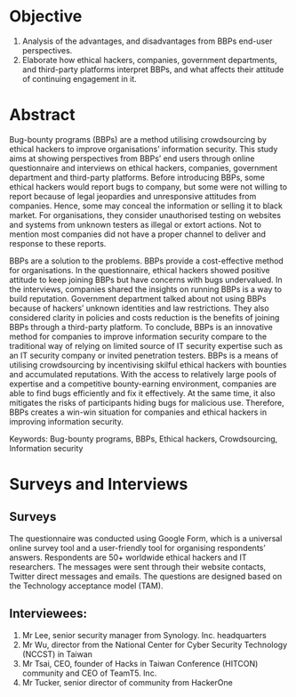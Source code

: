 # Objective

1. Analysis of the advantages, and disadvantages from BBPs end-user perspectives.
2. Elaborate how ethical hackers, companies, government departments, and third-party platforms interpret BBPs, and what affects their attitude of continuing engagement in it.

# Abstract
Bug-bounty programs (BBPs) are a method utilising crowdsourcing by ethical hackers to improve organisations’ information security. This study aims at showing perspectives from BBPs’ end users through online questionnaire and interviews on ethical hackers, companies, government department and third-party platforms. Before introducing BBPs, some ethical hackers would report bugs to company, but some were not willing to report because of legal jeopardies and unresponsive attitudes from companies. Hence, some may conceal the information or selling it to black market. For organisations, they consider unauthorised testing on websites and systems from unknown testers as illegal or extort actions. Not to mention most companies did not have a proper channel to deliver and response to these reports.

BBPs are a solution to the problems. BBPs provide a cost-effective method for organisations. In the questionnaire, ethical hackers showed positive attitude to keep joining BBPs but have concerns with bugs undervalued. In the interviews, companies shared the insights on running BBPs is a way to build reputation. Government department talked about not using BBPs because of hackers’ unknown identities and law restrictions. They also considered clarity in policies and costs reduction is the benefits of joining BBPs through a third-party platform. To conclude, BBPs is an innovative method for companies to improve information security compare to the traditional way of relying on limited source of IT security expertise such as an IT security company or invited penetration testers. BBPs is a means of utilising crowdsourcing by incentivising skilful ethical hackers with bounties and accumulated reputations. With the access to relatively large pools of expertise and a competitive bounty-earning environment, companies are able to find bugs efficiently and fix it effectively. At the same time, it also mitigates the risks of participants hiding bugs for malicious use. Therefore, BBPs creates a win-win situation for companies and ethical hackers in improving information security.

Keywords: Bug-bounty programs, BBPs, Ethical hackers, Crowdsourcing, Information security

# Surveys and Interviews

## Surveys
The questionnaire was conducted using Google Form, which is a universal online survey tool and a user-friendly tool for organising respondents’ answers. Respondents are 50+ worldwide ethical hackers and IT researchers. The messages were sent through their website contacts, Twitter direct messages and emails. The questions are designed based on the Technology acceptance model (TAM).

## Interviewees:
1. Mr Lee, senior security manager from Synology. Inc. headquarters
2. Mr Wu, director from the National Center for Cyber Security Technology (NCCST) in Taiwan
3. Mr Tsai, CEO, founder of Hacks in Taiwan Conference (HITCON) community and CEO of TeamT5. Inc.
4. Mr Tucker, senior director of community from HackerOne
